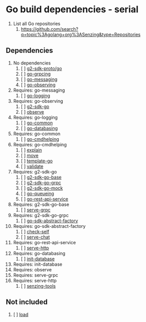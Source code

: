 # Go build dependencies - serial

1. List all Go repositories
    1. <https://github.com/search?q=topic%3Agolang+org%3ASenzing&type=Repositories>

## Dependencies

1. No dependencies
    1. [ ] [g2-sdk-proto/go](https://github.com/senzing/g2-sdk-proto/go)
    1. [ ] [go-grpcing](https://github.com/senzing/go-grpcing)
    1. [ ] [go-messaging](https://github.com/senzing/go-messaging)
    1. [ ] [go-observing](https://github.com/senzing/go-observing)
1. Requires: go-messaging
    1. [ ] [go-logging](https://github.com/senzing/go-logging)
1. Requires: go-observing
    1. [ ] [g2-sdk-go](https://github.com/senzing/g2-sdk-go)
    1. [ ] [observe](https://github.com/senzing/observe)
1. Requires: go-logging
    1. [ ] [go-common](https://github.com/senzing/go-common)
    1. [ ] [go-databasing](https://github.com/senzing/go-databasing)
1. Requires: go-common
    1. [ ] [go-cmdhelping](https://github.com/Senzing/go-cmdhelping)
1. Requires: go-cmdhelping
    1. [ ] [explain](https://github.com/Senzing/explain)
    1. [ ] [move](https://github.com/Senzing/move)
    1. [ ] [template-go](https://github.com/Senzing/template-go)
    1. [ ] [validate](https://github.com/Senzing/validate)
1. Requires: g2-sdk-go
    1. [ ] [g2-sdk-go-base](https://github.com/senzing/g2-sdk-go-base)
    1. [ ] [g2-sdk-go-grpc](https://github.com/senzing/g2-sdk-go-grpc)
    1. [ ] [g2-sdk-go-mock](https://github.com/Senzing/g2-sdk-go-mock)
    1. [ ] [go-queueing](https://github.com/Senzing/go-queueing)
    1. [ ] [go-rest-api-service](https://github.com/senzing/go-rest-api-service)
1. Requires: g2-sdk-go-base
    1. [ ] [serve-grpc](https://github.com/Senzing/serve-grpc)
1. Requires: g2-sdk-go-grpc
    1. [ ] [go-sdk-abstract-factory](https://github.com/senzing/go-sdk-abstract-factory)
1. Requires: go-sdk-abstract-factory
    1. [ ] [check-self](https://github.com/Senzing/check-self)
    1. [ ] [serve-chat](https://github.com/Senzing/serve-chat)
1. Requires: go-rest-api-service
    1. [ ] [serve-http](https://github.com/senzing/serve-http)
1. Requires: go-databasing
    1. [ ] [init-database](https://github.com/Senzing/init-database)
1. Requires: init-database
1. Requires: observe
1. Requires: serve-grpc
1. Requires: serve-http
    1. [ ] [senzing-tools](https://github.com/Senzing/senzing-tools)

## Not included

1. [ ] [load](https://github.com/Senzing/load)

